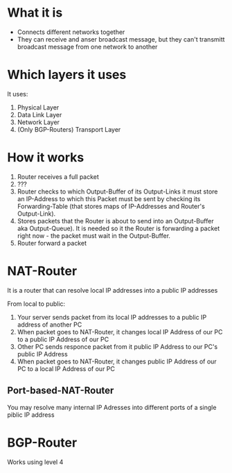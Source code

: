 #                  What it is

- Connects different networks together
- They can receive and anser broadcast message, but they can't transmitt broadcast message from one network to another









#                  Which layers it uses

It uses:
1. Physical Layer
2. Data Link Layer
3. Network Layer
4. (Only BGP-Routers) Transport Layer









#                  How it works

1. Router receives a full packet
2. ???
3. Router checks to which Output-Buffer of its Output-Links it must store an IP-Address to which this Packet must be sent by checking its Forwarding-Table (that stores maps of IP-Addresses and Router's Output-Link).
4. Stores packets that the Router is about to send into an Output-Buffer aka Output-Queue). It is needed so it the Router is forwarding a packet right now - the packet must wait in the Output-Buffer.
5. Router forward a packet








#                   NAT-Router

It is a router that can resolve local IP addresses into a public IP addresses

From local to public:
1. Your server sends packet from its local IP addresses to a public IP address of another PC
2. When packet goes to NAT-Router, it changes local IP Address of our PC to a public IP Address of our PC
3. Other PC sends responce packet from it public IP Address to our PC's public IP Address
4. When packet goes to NAT-Router, it changes public IP Address of our PC to a local IP Address of our PC

##                  Port-based-NAT-Router

You may resolve many internal IP Adresses into different ports of a single piblic IP address









#                   BGP-Router

Works using level 4